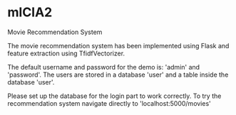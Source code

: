 # mlCIA2
Movie Recommendation System


The movie recommendation system has been implemented using Flask and feature extraction using TfidfVectorizer. 

The default username and password for the demo is: 'admin' and 'password'. The users are stored in a database 'user' and a table inside the database 'user'.

Please set up the database for the login part to work correctly. To try the recommendation system navigate directly to 'localhost:5000/movies'
